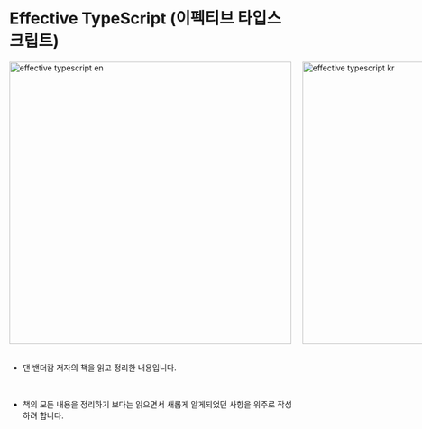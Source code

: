 # Effective TypeScript (이펙티브 타입스크립트)

<div style="display: flex; gap: 20px; height: 500px;">
  <img src="https://github.com/muilyang12/EffectiveTypeScript/assets/78548830/63c21b4b-3772-46b2-b39b-041670cd66b8" alt="effective typescript en" style="height: 500px;" />
  <img src="https://github.com/muilyang12/EffectiveTypeScript/assets/78548830/83f3b784-1374-4c36-b2a6-1f0b283f9573" alt="effective typescript kr" style="height: 500px;" />
</div>

<br />

- 댄 밴더캄 저자의 책을 읽고 정리한 내용입니다.

<br />

- 책의 모든 내용을 정리하기 보다는 읽으면서 새롭게 알게되었던 사항을 위주로 작성하려 합니다.
